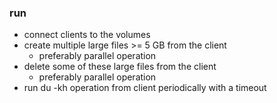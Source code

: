 ### run
- connect clients to the volumes
- create multiple large files >= 5 GB from the client 
  - preferably parallel operation
- delete some of these large files from the client
  - preferably parallel operation
- run du -kh operation from client periodically with a timeout
